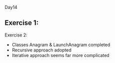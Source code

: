 Day14

Exercise 1:
-

Exercise 2:
- Classes Anagram & LaunchAnagram completed
- Recursive approach adopted
- Iterative approach seems far more complicated